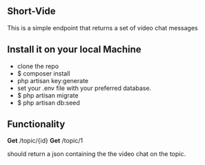 ## Short-Vide 

This is a simple endpoint that returns a set of video chat messages

## Install it on your local Machine

 - clone the repo
 - $ composer install
 - php artisan key:generate
 - set your .env file with your preferred database.
 - $ php artisan migrate
 - $ php artisan db:seed
## Functionality
**Get** 
<hostname>/topic/{id}
**Get** 
<hostname>/topic/1

should return a json containing the the video chat on the topic.